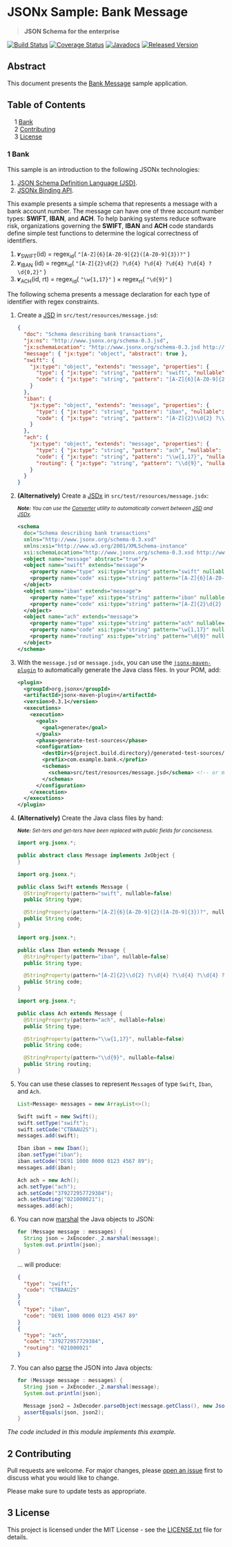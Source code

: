 # JSONx Sample: Bank Message

> **JSON Schema for the enterprise**

[![Build Status](https://travis-ci.org/jsonx-org/java.svg?EKkC4CBk)](https://travis-ci.org/jsonx-org/java)
[![Coverage Status](https://coveralls.io/repos/github/jsonx-org/java/badge.svg?EKkC4CBk)](https://coveralls.io/github/jsonx-org/java)
[![Javadocs](https://www.javadoc.io/badge/org.jsonx/rs.svg?EKkC4CBk)](https://www.javadoc.io/doc/org.jsonx/rs)
[![Released Version](https://img.shields.io/maven-central/v/org.jsonx/rs.svg?EKkC4CBk)](https://mvnrepository.com/artifact/org.jsonx/rs)

## Abstract

This document presents the <ins>Bank Message</ins> sample application.

## Table of Contents

<samp>&nbsp;&nbsp;</samp>1 [Bank](#1-bank)<br>
<samp>&nbsp;&nbsp;</samp>2 [Contributing](#2-contributing)<br>
<samp>&nbsp;&nbsp;</samp>3 [License](#3-license)<br>

### 1 Bank

This sample is an introduction to the following JSONx technologies:
1. [<ins>JSON Schema Definition Language (JSD)</ins>][#jsd].
1. [<ins>JSONx Binding API</ins>][#binding].

This example presents a simple schema that represents a message with a bank account number. The message can have one of three account number types: **SWIFT**, **IBAN**, and **ACH**. To help banking systems reduce software risk, organizations governing the **SWIFT**, **IBAN** and **ACH** code standards define simple test functions to determine the logical correctness of identifiers.

1. 𝒗<sub>SWIFT</sub>(id)   = regex<sub>id</sub>( `"[A-Z]{6}[A-Z0-9]{2}([A-Z0-9]{3})?"` )
1. 𝒗<sub>IBAN</sub>   (id)   = regex<sub>id</sub>( `"[A-Z]{2}\d{2} ?\d{4} ?\d{4} ?\d{4} ?\d{4} ?\d{0,2}"` )
1. 𝒗<sub>ACH</sub>(id, rt) = regex<sub>id</sub>( `"\w{1,17}"` ) × regex<sub>rt</sub>( `"\d{9}"` )

The following schema presents a message declaration for each type of identifier with regex constraints.

1. Create a <ins>JSD</ins> in `src/test/resources/message.jsd`:

   ```json
   {
     "doc": "Schema describing bank transactions",
     "jx:ns": "http://www.jsonx.org/schema-0.3.jsd",
     "jx:schemaLocation": "http://www.jsonx.org/schema-0.3.jsd http://www.jsonx.org/schema.jsd",
     "message": { "jx:type": "object", "abstract": true },
     "swift": {
       "jx:type": "object", "extends": "message", "properties": {
         "type": { "jx:type": "string", "pattern": "swift", "nullable": false },
         "code": { "jx:type": "string", "pattern": "[A-Z]{6}[A-Z0-9]{2}([A-Z0-9]{3})?", "nullable": false }
       }
     },
     "iban": {
       "jx:type": "object", "extends": "message", "properties": {
         "type": { "jx:type": "string", "pattern": "iban", "nullable": false },
         "code": { "jx:type": "string", "pattern": "[A-Z]{2}\\d{2} ?\\d{4} ?\\d{4} ?\\d{4} ?\\d{4} ?\\d{0,2}", "nullable": false }
       }
     },
     "ach": {
       "jx:type": "object", "extends": "message", "properties": {
         "type": { "jx:type": "string", "pattern": "ach", "nullable": false },
         "code": { "jx:type": "string", "pattern": "\\w{1,17}", "nullable": false },
         "routing": { "jx:type": "string", "pattern": "\\d{9}", "nullable": false }
       }
     }
   }
   ```

1. **(Alternatively)** Create a <ins>JSDx</ins> in `src/test/resources/message.jsdx`:

   <sub>_**Note:** You can use the [Converter][#converter] utility to automatically convert between <ins>JSD</ins> and <ins>JSDx</ins>._</sub>

   ```xml
   <schema
     doc="Schema describing bank transactions"
     xmlns="http://www.jsonx.org/schema-0.3.xsd"
     xmlns:xsi="http://www.w3.org/2001/XMLSchema-instance"
     xsi:schemaLocation="http://www.jsonx.org/schema-0.3.xsd http://www.jsonx.org/schema.xsd">
     <object name="message" abstract="true"/>
     <object name="swift" extends="message">
       <property name="type" xsi:type="string" pattern="swift" nullable="false"/>
       <property name="code" xsi:type="string" pattern="[A-Z]{6}[A-Z0-9]{2}([A-Z0-9]{3})?" nullable="false"/>
     </object>
     <object name="iban" extends="message">
       <property name="type" xsi:type="string" pattern="iban" nullable="false"/>
       <property name="code" xsi:type="string" pattern="[A-Z]{2}\d{2} ?\d{4} ?\d{4} ?\d{4} ?\d{4} ?\d{0,2}" nullable="false"/>
     </object>
     <object name="ach" extends="message">
       <property name="type" xsi:type="string" pattern="ach" nullable="false"/>
       <property name="code" xsi:type="string" pattern="\w{1,17}" nullable="false"/>
       <property name="routing" xsi:type="string" pattern="\d{9}" nullable="false"/>
     </object>
   </schema>
   ```

1. With the `message.jsd` or `message.jsdx`, you can use the [`jsonx-maven-plugin`][jsonx-maven-plugin] to automatically generate the Java class files. In your POM, add:

   ```xml
   <plugin>
     <groupId>org.jsonx</groupId>
     <artifactId>jsonx-maven-plugin</artifactId>
     <version>0.3.1</version>
     <executions>
       <execution>
         <goals>
           <goal>generate</goal>
         </goals>
         <phase>generate-test-sources</phase>
         <configuration>
           <destDir>${project.build.directory}/generated-test-sources/jsonx</destDir>
           <prefix>com.example.bank.</prefix>
           <schemas>
             <schema>src/test/resources/message.jsd</schema> <!-- or message.jsdx -->
           </schemas>
         </configuration>
       </execution>
     </executions>
   </plugin>
   ```

1. **(Alternatively)** Create the Java class files by hand:

   <sup>_**Note:** Set-ters and get-ters have been replaced with public fields for conciseness._</sup>

   ```java
   import org.jsonx.*;

   public abstract class Message implements JxObject {
   }
   ```

   ```java
   import org.jsonx.*;

   public class Swift extends Message {
     @StringProperty(pattern="swift", nullable=false)
     public String type;

     @StringProperty(pattern="[A-Z]{6}[A-Z0-9]{2}([A-Z0-9]{3})?", nullable=false)
     public String code;
   }
   ```

   ```java
   import org.jsonx.*;

   public class Iban extends Message {
     @StringProperty(pattern="iban", nullable=false)
     public String type;

     @StringProperty(pattern="[A-Z]{2}\\d{2} ?\\d{4} ?\\d{4} ?\\d{4} ?\\d{4} ?\\d{0,2}", nullable=false)
     public String code;
   }
   ```

   ```java
   import org.jsonx.*;

   public class Ach extends Message {
     @StringProperty(pattern="ach", nullable=false)
     public String type;

     @StringProperty(pattern="\\w{1,17}", nullable=false)
     public String code;

     @StringProperty(pattern="\\d{9}", nullable=false)
     public String routing;
   }
   ```

1. You can use these classes to represent `Message`s of type `Swift`, `Iban`, and `Ach`.

   ```java
   List<Message> messages = new ArrayList<>();

   Swift swift = new Swift();
   swift.setType("swift");
   swift.setCode("CTBAAU2S");
   messages.add(swift);

   Iban iban = new Iban();
   iban.setType("iban");
   iban.setCode("DE91 1000 0000 0123 4567 89");
   messages.add(iban);

   Ach ach = new Ach();
   ach.setType("ach");
   ach.setCode("379272957729384");
   ach.setRouting("021000021");
   messages.add(ach);
   ```

1. You can now <ins>marshal</ins> the Java objects to JSON:

   ```java
   for (Message message : messages) {
     String json = JxEncoder._2.marshal(message);
     System.out.println(json);
   }
   ```

   ... will produce:

   ```json
   {
     "type": "swift",
     "code": "CTBAAU2S"
   }
   {
     "type": "iban",
     "code": "DE91 1000 0000 0123 4567 89"
   }
   {
     "type": "ach",
     "code": "379272957729384",
     "routing": "021000021"
   }
   ```

1. You can also <ins>parse</ins> the JSON into Java objects:

   ```java
   for (Message message : messages) {
     String json = JxEncoder._2.marshal(message);
     System.out.println(json);

     Message json2 = JxDecoder.parseObject(message.getClass(), new JsonReader(new StringReader(json)));
     assertEquals(json, json2);
   }
   ```

_The code included in this module implements this example._

## 2 Contributing

Pull requests are welcome. For major changes, please [open an issue](../../../issues) first to discuss what you would like to change.

Please make sure to update tests as appropriate.

## 3 License

This project is licensed under the MIT License - see the [LICENSE.txt](LICENSE.txt) file for details.

[#binding]: ../../../jsonx/#4-jsonjava-binding-api
[#converter]: ../../../jsonx/#532-converter
[#jsd]: ../../../jsonx/#3-json-schema-definition-language
[jsonx-maven-plugin]: ../../../jsonx-maven-plugin/